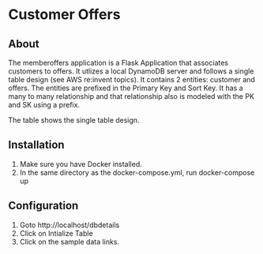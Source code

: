 # Customer Offers

## About
The memberoffers application is a Flask Application that associates customers to offers.   It utlizes a local DynamoDB server and follows a single table design (see AWS re:invent topics). It contains 2 entities: customer and offers. The entities are prefixed in the Primary Key and Sort Key.  It has a many to many relationship and that relationship also is modeled with the PK and SK using a prefix.

The table shows the single table design.

## Installation
1.  Make sure you have Docker installed.
2.  In the same directory as the docker-compose.yml, run docker-compose up 

## Configuration
1. Goto http://localhost/dbdetails
2. Click on Intialize Table
3. Click on the sample data links.
